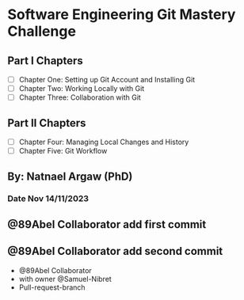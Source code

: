 # Software Engineering Git Mastery Challenge
## Part I Chapters
- [ ] Chapter One: Setting up Git Account and Installing Git
- [ ] Chapter Two: Working Locally with Git
- [ ] Chapter Three: Collaboration with Git
## Part II Chapters
- [ ] Chapter Four: Managing Local Changes and History
- [ ] Chapter Five: Git Workflow
## By: Natnael Argaw (PhD)
### Date Nov 14/11/2023
## @89Abel Collaborator add first commit
## @89Abel Collaborator add second commit
* @89Abel Collaborator
* with owner @Samuel-Nibret
* Pull-request-branch

